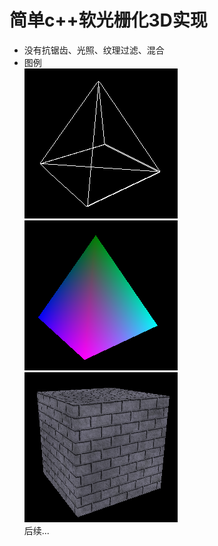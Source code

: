 # 简单c++软光栅化3D实现

* 没有抗锯齿、光照、纹理过滤、混合<br>
* 图例<br>
![](https://github.com/codelicy/SoftRanderer/raw/master/res/tri3.png) 
![](https://github.com/codelicy/SoftRanderer/raw/master/res/tri1.png) 
![](https://github.com/codelicy/SoftRanderer/raw//master/res/box2.png)<br>
后续...<br>

